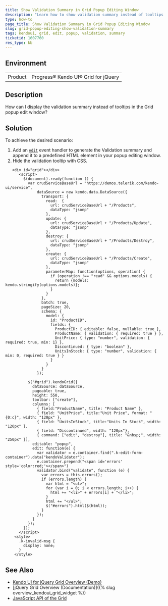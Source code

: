 ```yaml
---
title: Show Validation Summary in Grid Popup Editing Window
description: "Learn how to show validation summary instead of tooltips in Grid popup window."
type: how-to
page_title: Show Validation Summary in Grid Popup Editing Window
slug: grid-popup-editing-show-validation-summary
tags: kendoui, grid, edit, popup, validation, summary 
ticketid: 1607760
res_type: kb
---
```


## Environment

<table>
	<tbody>
		<tr>
			<td>Product</td>
			<td>Progress® Kendo UI® Grid for jQuery</td>
		</tr>
	</tbody>
</table>


## Description

How can I display the validation summary instead of tooltips in the Grid popup edit window?

## Solution

To achieve the desired scenario: 

1. Add an [`edit`](/api/javascript/ui/grid/events/edit) event handler to generate the Validation summary and append it to a predefined HTML element in your popup editing window.
1. Hide the validation tooltip with CSS.


```dojo
   <div id="grid"></div>
      <script>
        $(document).ready(function () {
          var crudServiceBaseUrl = "https://demos.telerik.com/kendo-ui/service",
              dataSource = new kendo.data.DataSource({
                transport: {
                  read:  {
                    url: crudServiceBaseUrl + "/Products",
                    dataType: "jsonp"
                  },
                  update: {
                    url: crudServiceBaseUrl + "/Products/Update",
                    dataType: "jsonp"
                  },
                  destroy: {
                    url: crudServiceBaseUrl + "/Products/Destroy",
                    dataType: "jsonp"
                  },
                  create: {
                    url: crudServiceBaseUrl + "/Products/Create",
                    dataType: "jsonp"
                  },
                  parameterMap: function(options, operation) {
                    if (operation !== "read" && options.models) {
                      return {models: kendo.stringify(options.models)};
                    }
                  }
                },
                batch: true,
                pageSize: 20,
                schema: {
                  model: {
                    id: "ProductID",
                    fields: {
                      ProductID: { editable: false, nullable: true },
                      ProductName: { validation: { required: true } },
                      UnitPrice: { type: "number", validation: { required: true, min: 1} },
                      Discontinued: { type: "boolean" },
                      UnitsInStock: { type: "number", validation: { min: 0, required: true } }
                    }
                  }
                }
              });

          $("#grid").kendoGrid({
            dataSource: dataSource,
            pageable: true,
            height: 550,
            toolbar: ["create"],
            columns: [
              { field:"ProductName", title: "Product Name" },
              { field: "UnitPrice", title:"Unit Price", format: "{0:c}", width: "120px" },
              { field: "UnitsInStock", title:"Units In Stock", width: "120px" },
              { field: "Discontinued", width: "120px"},
              { command: ["edit", "destroy"], title: "&nbsp;", width: "250px" }],
            editable: "popup",
            edit: function(e) {
              var validator = e.container.find(".k-edit-form-container").data("kendoValidator");
              e.container.prepend("<span id='errors' style='color:red;'></span>")
              validator.bind("validate", function (e) {
                var errors = this.errors();
                if (errors.length) {
                  var html = "<ul>";
                  for (var i = 0; i < errors.length; i++) {
                    html += "<li>" + errors[i] + "</li>";
                  }
                  html += "</ul>";
                  $("#errors").html($(html));
                }
              });
            }
          });
        });
      </script>
    <style>
      .k-invalid-msg {
        display: none;
      }
    </style>
```

## See Also

* [Kendo UI for jQuery Grid Overview (Demo)](https://demos.telerik.com/kendo-ui/grid/index)
* [jQuery Grid Overview (Documentation)]({% slug overview_kendoui_grid_widget %})
* [JavaScript API of the Grid](https://docs.telerik.com/kendo-ui/api/javascript/ui/grid)
